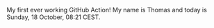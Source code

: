 My first ever working GitHub Action!
My name is Thomas and today is Sunday, 18 October, 08:21 CEST. 
